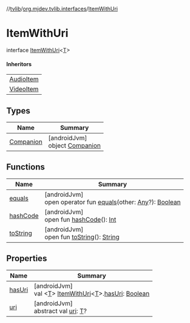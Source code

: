 //[tvlib](../../../index.md)/[org.mjdev.tvlib.interfaces](../index.md)/[ItemWithUri](index.md)

# ItemWithUri

interface [ItemWithUri](index.md)&lt;[T](index.md)&gt;

#### Inheritors

| |
|---|
| [AudioItem](../../org.mjdev.tvlib.data.local/-audio-item/index.md) |
| [VideoItem](../../org.mjdev.tvlib.data.local/-video-item/index.md) |

## Types

| Name | Summary |
|---|---|
| [Companion](-companion/index.md) | [androidJvm]<br>object [Companion](-companion/index.md) |

## Functions

| Name | Summary |
|---|---|
| [equals](../../org.mjdev.tvlib.webscrapper.select/-element-not-found-exception/index.md#585090901%2FFunctions%2F-1596939238) | [androidJvm]<br>open operator fun [equals](../../org.mjdev.tvlib.webscrapper.select/-element-not-found-exception/index.md#585090901%2FFunctions%2F-1596939238)(other: [Any](https://kotlinlang.org/api/latest/jvm/stdlib/kotlin/-any/index.html)?): [Boolean](https://kotlinlang.org/api/latest/jvm/stdlib/kotlin/-boolean/index.html) |
| [hashCode](../../org.mjdev.tvlib.webscrapper.select/-element-not-found-exception/index.md#1794629105%2FFunctions%2F-1596939238) | [androidJvm]<br>open fun [hashCode](../../org.mjdev.tvlib.webscrapper.select/-element-not-found-exception/index.md#1794629105%2FFunctions%2F-1596939238)(): [Int](https://kotlinlang.org/api/latest/jvm/stdlib/kotlin/-int/index.html) |
| [toString](../../org.mjdev.tvlib.webscrapper.select/-element-not-found-exception/index.md#1616463040%2FFunctions%2F-1596939238) | [androidJvm]<br>open fun [toString](../../org.mjdev.tvlib.webscrapper.select/-element-not-found-exception/index.md#1616463040%2FFunctions%2F-1596939238)(): [String](https://kotlinlang.org/api/latest/jvm/stdlib/kotlin/-string/index.html) |

## Properties

| Name | Summary |
|---|---|
| [hasUri](-companion/has-uri.md) | [androidJvm]<br>val &lt;[T](-companion/has-uri.md)&gt; [ItemWithUri](index.md)&lt;[T](-companion/has-uri.md)&gt;.[hasUri](-companion/has-uri.md): [Boolean](https://kotlinlang.org/api/latest/jvm/stdlib/kotlin/-boolean/index.html) |
| [uri](uri.md) | [androidJvm]<br>abstract val [uri](uri.md): [T](index.md)? |
